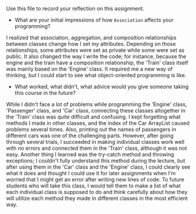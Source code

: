 Use this file to record your reflection on this assignment.

- What are your initial impressions of how `Association` affects your programming?

I realized that association, aggregation, and composition relationships between classes change how I set my attributes. Depending on those relationships, some attributes were set as private while some were set as public. It also changed the way I write the code; for instance, because the engine and the train have a composition relationship, the 'Train' class itself was mainly based on the 'Engine' class. It required me a new way of thinking, but I could start to see what object-oriented programming is like.

- What worked, what didn't, what advice would you give someone taking this course in the future?

While I didn't face a lot of problems while programming the 'Engine' class, 'Passenger' class, and 'Car' class, connecting these classes altogether in the 'Train' class was quite difficult and confusing. I kept forgetting what methods I made in other classes, and the index of the Car ArrayList caused problems several times. Also, printing out the names of passengers in different cars was one of the challenging parts. However, after going through several trials, I succeeded in making individual classes work well with no errors and connected them in the 'Train' class, although it was not easy. Another thing I learned was the try-catch method and throwing exceptions; I couldn't fully understand this method during the lecture, but after using them in the 'Car' class and the 'Engine' class, I could clearly see what it does and thought I could use it for later assignments when I'm worried that I might get an error after writing new lines of code. To future students who will take this class, I would tell them to make a list of what each individual class is supposed to do and think carefully about how they will utilize each method they made in different classes in the most efficient way.